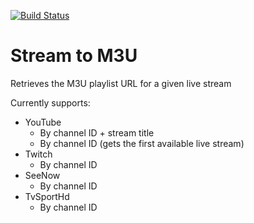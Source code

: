 [![Build Status](https://travis-ci.com/hmlendea/stream-to-m3u.svg?branch=master)](https://travis-ci.com/hmlendea/stream-to-m3u)

# Stream to M3U

Retrieves the M3U playlist URL for a given live stream

Currently supports:
  - YouTube
    - By channel ID + stream title
    - By channel ID (gets the first available live stream)
  - Twitch
    - By channel ID
  - SeeNow
    - By channel ID
  - TvSportHd
    - By channel ID
    
